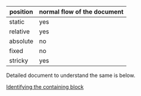 |    position |  normal flow of the document   |
|-------------|--------------------------------|
|    static   |   yes                          |
|    relative |   yes                          |
|    absolute |   no                           |
|    fixed    |   no                           |
|    stricky  |   yes                          |


Detailed document to understand the same is below.

[Identifying the containing block](https://developer.mozilla.org/en-US/docs/Web/CSS/Containing_block#identifying_the_containing_block)